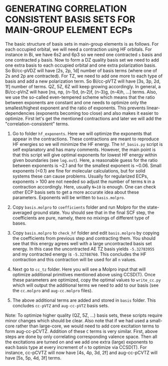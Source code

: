 GENERATING CORRELATION CONSISTENT BASIS SETS FOR MAIN-GROUP ELEMENT ECPs
=========================================================================

The basic structure of basis sets in main-group elements is as follows.
For each occupied orbital, we will need a contraction using HF orbitals.
For instance in Bi, we have 6s2 and 6p3 so we need one contracted `s` 
basis and one contracted `p` basis. Now to form a DZ quality basis set
we need to add one extra basis to each occupied orbital and one extra
polarization basis. So Bi/cc-pVDZ will have [2s, 2p, 1d] number
of basis terms (where one of 2s and 2p are contracted). For TZ, we
need to add one more to each type of basis and add a new polarization
term. So Bi/cc-pVTZ will have [3s, 3p, 2d, 1f] number of terms.
QZ, 5Z, 6Z will keep growing accordingly. In general, a Bi/cc-pVnZ
will have [ns, np, (n-1)d, (n-2)f, (n-3)g, (n-4)h, ...] terms.
Also, we use the so-called even-tempered scheme which means that the
ratio between exponents are constant and one needs to optimize
only the smallest/highest exponent and the ratio of exponents.
This prevents linear-dependencies (exponents becoming too close)
and also makes it easier to optimize.
First let's get the mentioned contractions and later we will add
the "correlation-consistent" terms.

1. Go to folder `hf_exponents`. Here we will optimize the exponents
that appear in the contractions. These contractions are meant to
reproduce HF energies so we will minimize the HF energy.
The `hf_basis.py` script is self explanatory and has many comments.
However, the main point is that this script will give optimal
exponents for lowest HF energy within given boundaries (see `log.out`).
Here, a reasonable guess for the ratio between exponents is ~2.1 
and for the smallest exponent is ~0.06. Small exponents (<0.1)
are fine for molecular calculations, but for solid systems these
can cause problems. Usually for regularized ECPs, exponents > 100 
are not needed so adjust the number of terms `N` in a contraction 
accordingly. Here, usually `N=10` is enough. One can check other ECP 
basis sets to get a more accurate idea about these parameters.
Exponents will be written to `basis.molpro`.

2. Copy `basis.molpro` to `coefficients` folder and run Molpro
for the state-averaged ground state. You should see that in the 
final SCF step, the coefficients are pure, namely, there no mixings
of different type of bases.

3. Copy `basis.molpro` to `check_hf` folder and edit `basis.molpro` by
copying the coefficients from previous step and contracting them.
You should see that this energy agrees well with a large uncontracted
basis set energy. In this case the uncontracted AE TZ basis yields
`-5.32783955` and my contracted energy is `-5.32788760`. This concludes
the HF contraction and this contraction will be used for all `n` values.

4. Next go to `cc_tz` folder. Here you will see a Molpro input that will
optimize additional primitives mentioned above using CCSD(T).
Once these parameters are optimized, copy the optimal values to `write_cc.py`
which will output the additional terms we need to add to our basis 
(see the `cc.molpro` and `aug-cc.molpro` files).

5. The above additional terms are added and stored in `basis` folder.
This concludes `cc-pVTZ` and `aug-cc-pVTZ` basis sets. 

Note: To optimize higher quality (QZ, 5Z, ...) basis sets, these scripts require
minor changes which should be clear. Also note that if we had used a
small-core rather than large-core, we would need to add core excitation terms
to form aug-cc-pCVTZ. Addition of these `C` terms is very similar.
First, above steps are done by only correlating corresponding valence space.
Then all the excitations are turned on and we add one extra (large)
exponents to each basis type at every increment of `n` to optimize via CCSD(T). 
For instance,  cc-pCVTZ will now have [4s, 4p, 3d, 2f] and aug-cc-pCVTZ 
will have [5s, 5p, 4d, 3f] terms.

